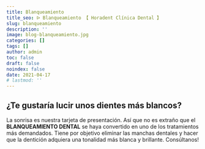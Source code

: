 ```yaml
---
title: Blanqueamiento
title_seo: ᐅ Blanqueamiento 【 Horadent Clínica Dental 】
slug: blanqueamiento
description: ''
image: blog-blanqueamiento.jpg
categories: []
tags: []
author: admin
toc: false
draft: false
noindex: false
date: 2021-04-17
# lastmod: ''
---
```

## ¿Te gustaría lucir unos dientes más blancos?

La sonrisa es nuestra tarjeta de presentación. Así que no es extraño que el
**BLANQUEAMIENTO DENTAL** se haya convertido en uno de los tratamientos más
demandados. Tiene por objetivo eliminar las manchas dentales y hacer que la
dentición adquiera una tonalidad más blanca y brillante. Consúltanos!
